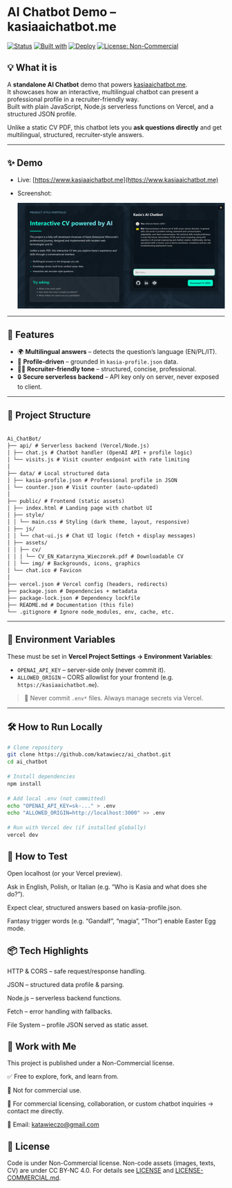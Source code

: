# AI Chatbot Demo – kasiaaichatbot.me

[![Status](https://img.shields.io/badge/status-active-brightgreen)](#)
[![Built with](https://img.shields.io/badge/built%20with-HTML%2FCSS%2FJS%20%2B%20Node.js-informational)](#)
[![Deploy](https://img.shields.io/badge/deploy-Vercel-black)](#)
[![License: Non-Commercial](https://img.shields.io/badge/license-Non--Commercial-important)](#license)

## 💡 What it is
A **standalone AI Chatbot** demo that powers [kasiaaichatbot.me](https://www.kasiaaichatbot.me).  
It showcases how an interactive, multilingual chatbot can present a professional profile in a recruiter-friendly way.  
Built with plain JavaScript, Node.js serverless functions on Vercel, and a structured JSON profile.  

Unlike a static CV PDF, this chatbot lets you **ask questions directly** and get multilingual, structured, recruiter-style answers.

---

## ✨ Demo
- Live: [https://www.kasiaaichatbot.me](https://www.kasiaaichatbot.me)  
- Screenshot:  

  ![Demo Screenshot](./public/assets/img/screenshot.png)  
 

---

## 🚀 Features
- 🌍 **Multilingual answers** – detects the question’s language (EN/PL/IT).  
- 📑 **Profile-driven** – grounded in `kasia-profile.json` data.  
- 🧑‍💼 **Recruiter-friendly tone** – structured, concise, professional.  
- 🔒 **Secure serverless backend** – API key only on server, never exposed to client.  

---

## 🧩 Project Structure

```

Ai_ChatBot/
├── api/ # Serverless backend (Vercel/Node.js)
│ ├── chat.js # Chatbot handler (OpenAI API + profile logic)
│ └── visits.js # Visit counter endpoint with rate limiting
│
├── data/ # Local structured data
│ ├── kasia-profile.json # Professional profile in JSON
│ └── counter.json # Visit counter (auto-updated)
│
├── public/ # Frontend (static assets)
│ ├── index.html # Landing page with chatbot UI
│ ├── style/
│ │ └── main.css # Styling (dark theme, layout, responsive)
│ ├── js/
│ │ └── chat-ui.js # Chat UI logic (fetch + display messages)
│ ├── assets/
│ │ ├── cv/
│ │ │ └── CV_EN_Katarzyna_Wieczorek.pdf # Downloadable CV
│ │ └── img/ # Backgrounds, icons, graphics
│ └── chat.ico # Favicon
│
├── vercel.json # Vercel config (headers, redirects)
├── package.json # Dependencies + metadata
├── package-lock.json # Dependency lockfile
├── README.md # Documentation (this file)
└── .gitignore # Ignore node_modules, env, cache, etc.

```
---

## 🔐 Environment Variables
These must be set in **Vercel Project Settings → Environment Variables**:

- `OPENAI_API_KEY` – server-side only (never commit it).  
- `ALLOWED_ORIGIN` – CORS allowlist for your frontend (e.g. `https://kasiaaichatbot.me`).  

> 🔑 Never commit `.env*` files. Always manage secrets via Vercel.  

---

## 🛠️ How to Run Locally

```bash
# Clone repository
git clone https://github.com/katawiecz/ai_chatbot.git
cd ai_chatbot

# Install dependencies
npm install

# Add local .env (not committed)
echo "OPENAI_API_KEY=sk-..." > .env
echo "ALLOWED_ORIGIN=http://localhost:3000" >> .env

# Run with Vercel dev (if installed globally)
vercel dev
```

## 🧪 How to Test

Open localhost
 (or your Vercel preview).

Ask in English, Polish, or Italian (e.g. “Who is Kasia and what does she do?”).

Expect clear, structured answers based on kasia-profile.json.

Fantasy trigger words (e.g. “Gandalf”, “magia”, “Thor”) enable Easter Egg mode.

##  📦 Tech Highlights

HTTP & CORS – safe request/response handling.

JSON – structured data profile & parsing.

Node.js – serverless backend functions.

Fetch – error handling with fallbacks.

File System – profile JSON served as static asset.

##  🤝 Work with Me

This project is published under a Non-Commercial license.

✅ Free to explore, fork, and learn from.

🚫 Not for commercial use.

💼 For commercial licensing, collaboration, or custom chatbot inquiries → contact me directly.

📧 Email: katawieczo@gmail.com

##  🔏 License

Code is under Non-Commercial license.
Non-code assets (images, texts, CV) are under CC BY-NC 4.0.
For details see [LICENSE](./LICENSE) and [LICENSE-COMMERCIAL.md](./LICENSE-COMMERCIAL.md).

